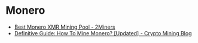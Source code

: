 # Monero

* [Best Monero XMR Mining Pool - 2Miners](https://2miners.com/xmr-mining-pool)
* [Definitive Guide: How To Mine Monero? [Updated] - Crypto Mining Blog](https://2miners.com/blog/definitive-guide-how-to-mine-monero/)
